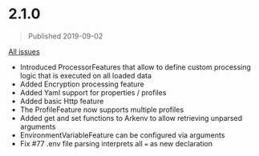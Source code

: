 # 2.1.0
> Published 2019-09-02

[All issues](https://gitlab.com/apurebase/arkenv/issues?scope=all&utf8=%E2%9C%93&state=all&milestone_title=v2.1.0)

* Introduced ProcessorFeatures that allow to define custom processing logic that is executed on all loaded data
* Added Encryption processing feature
* Added Yaml support for properties / profiles
* Added basic Http feature
* The ProfileFeature now supports multiple profiles
* Added get and set functions to Arkenv to allow retrieving unparsed arguments
* EnvironmentVariableFeature can be configured via arguments
* Fix #77 .env file parsing interprets all `=` as new declaration
